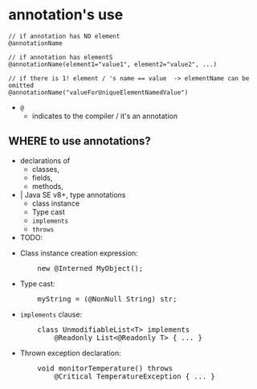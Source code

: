# annotation's use
```
// if annotation has NO element
@annotationName

// if annotation has elementS
@annotationName(element1="value1", element2="value2", ...)

// if there is 1! element / 's name == value  -> elementName can be omitted
@annotationName("valueForUniqueElementNamedValue")
```
* `@`
  * indicates to the compiler / it's an annotation

## WHERE to use annotations?
* declarations of
  * classes,
  * fields,
  * methods,
* | Java SE v8+, type annotations
  * class instance
  * Type cast
  * `implements`
  * `throws`
* TODO: 
<ul>
<li>Class instance creation expression:
<pre>
    new @Interned MyObject();
</pre>
</li>
<li>Type cast:
<pre>
    myString = (@NonNull String) str;
</pre>
</li>
<li><code>implements</code> clause:
<pre>
    class UnmodifiableList&lt;T&gt; implements
        @Readonly List&lt;@Readonly T&gt; { ... }
</pre>
</li>
<li>Thrown exception declaration:
<pre>
    void monitorTemperature() throws
        @Critical TemperatureException { ... }
</pre>
</li>
</ul>
